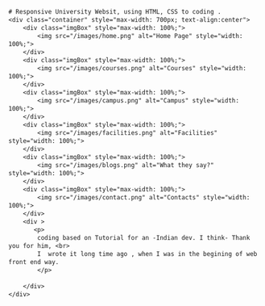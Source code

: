     # Responsive University Websit, using HTML, CSS to coding .
    <div class="container" style="max-width: 700px; text-align:center">
        <div class="imgBox" style="max-width: 100%;">
            <img src="/images/home.png" alt="Home Page" style="width: 100%;">
        </div>
        <div class="imgBox" style="max-width: 100%;">
            <img src="/images/courses.png" alt="Courses" style="width: 100%;">
        </div>
        <div class="imgBox" style="max-width: 100%;">
            <img src="/images/campus.png" alt="Campus" style="width: 100%;">
        </div>
        <div class="imgBox" style="max-width: 100%;">
            <img src="/images/facilities.png" alt="Facilities" style="width: 100%;">
        </div>
        <div class="imgBox" style="max-width: 100%;">
            <img src="/images/blogs.png" alt="What they say?" style="width: 100%;">
        </div>
        <div class="imgBox" style="max-width: 100%;">
            <img src="/images/contact.png" alt="Contacts" style="width: 100%;">
        </div>
        <div >
           <p>
            coding based on Tutorial for an -Indian dev. I think- Thank you for him, <br>
            I  wrote it long time ago , when I was in the begining of web front end way.
            </p>

        </div>
    </div>
